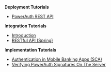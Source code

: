 **Deployment Tutorials**

- [PowerAuth REST API](./Deploying-PowerAuth-Standard-RESTful-API.md)

**Integration Tutorials**

- [Introduction](./Introduction.md)
- [RESTful API (Spring)](./RESTful-API-for-Spring.md)

**Implementation Tutorials**

- [Authentication in Mobile Banking Apps (SCA)](https://developers.wultra.com/products/mobile-security-suite/develop/tutorials/Authentication-in-Mobile-Apps)
- [Verifying PowerAuth Signatures On The Server](https://developers.wultra.com/products/mobile-security-suite/develop/tutorials/Manual-Signature-Verification)
